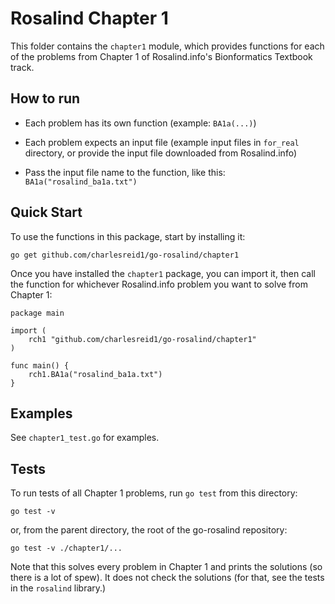 # Rosalind Chapter 1

This folder contains the `chapter1` module, which 
provides functions for each of the problems from
Chapter 1 of Rosalind.info's Bionformatics Textbook
track.

## How to run

* Each problem has its own function (example: `BA1a(...)`)

* Each problem expects an input file
  (example input files in `for_real` directory,
  or provide the input file downloaded
  from Rosalind.info)

* Pass the input file name to the function, like this:
  `BA1a("rosalind_ba1a.txt")`

## Quick Start

To use the functions in this package, start by installing it:

```
go get github.com/charlesreid1/go-rosalind/chapter1
```

Once you have installed the `chapter1` package,
you can import it, then call the function for whichever 
Rosalind.info problem you want to solve from Chapter 1:

```
package main

import (
    rch1 "github.com/charlesreid1/go-rosalind/chapter1"
)

func main() {
    rch1.BA1a("rosalind_ba1a.txt")
}
```

## Examples

See `chapter1_test.go` for examples.

## Tests

To run tests of all Chapter 1 problems, run
`go test` from this directory:

```
go test -v
```

or, from the parent directory, the root of the
go-rosalind repository:

```
go test -v ./chapter1/...
```

Note that this solves every problem in
Chapter 1 and prints the solutions (so there
is a lot of spew). It does not check the 
solutions (for that, see the tests in the
`rosalind` library.)

